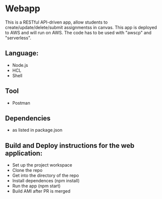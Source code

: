 # Webapp

This is a RESTful API-driven app, allow students to create/update/delete/submit assignmentss in canvas.
This app is deployed to AWS and will run on AWS.
The code has to be  used with "awscp" and "serverless".

## Language:
- Node.js
- HCL
- Shell

## Tool
- Postman

## Dependencies
- as listed in package.json

## Build and Deploy instructions for the web application:
- Set up the project workspace 
- Clone the repo
- Get into the directory of the repo
- Install dependences (npm install)
- Run the app (npm start)
- Build AMI after PR is merged
